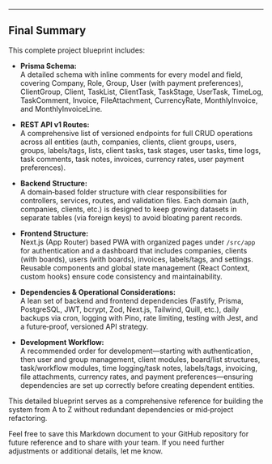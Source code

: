 
---

## Final Summary

This complete project blueprint includes:

- **Prisma Schema:**  
  A detailed schema with inline comments for every model and field, covering Company, Role, Group, User (with payment preferences), ClientGroup, Client, TaskList, ClientTask, TaskStage, UserTask, TimeLog, TaskComment, Invoice, FileAttachment, CurrencyRate, MonthlyInvoice, and MonthlyInvoiceLine.

- **REST API v1 Routes:**  
  A comprehensive list of versioned endpoints for full CRUD operations across all entities (auth, companies, clients, client groups, users, groups, labels/tags, lists, client tasks, task stages, user tasks, time logs, task comments, task notes, invoices, currency rates, user payment preferences).

- **Backend Structure:**  
  A domain‑based folder structure with clear responsibilities for controllers, services, routes, and validation files. Each domain (auth, companies, clients, etc.) is designed to keep growing datasets in separate tables (via foreign keys) to avoid bloating parent records.

- **Frontend Structure:**  
  Next.js (App Router) based PWA with organized pages under `/src/app` for authentication and a dashboard that includes companies, clients (with boards), users (with boards), invoices, labels/tags, and settings. Reusable components and global state management (React Context, custom hooks) ensure code consistency and maintainability.

- **Dependencies & Operational Considerations:**  
  A lean set of backend and frontend dependencies (Fastify, Prisma, PostgreSQL, JWT, bcrypt, Zod, Next.js, Tailwind, Quill, etc.), daily backups via cron, logging with Pino, rate limiting, testing with Jest, and a future‑proof, versioned API strategy.

- **Development Workflow:**  
  A recommended order for development—starting with authentication, then user and group management, client modules, board/list structures, task/workflow modules, time logging/task notes, labels/tags, invoicing, file attachments, currency rates, and payment preferences—ensuring dependencies are set up correctly before creating dependent entities.

This detailed blueprint serves as a comprehensive reference for building the system from A to Z without redundant dependencies or mid‑project refactoring.

Feel free to save this Markdown document to your GitHub repository for future reference and to share with your team. If you need further adjustments or additional details, let me know.
